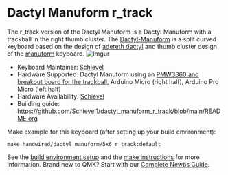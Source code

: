 # Dactyl Manuform r_track

The r_track version of the Dactyl Manuform is a Dactyl Manuform with a trackball in the right thumb cluster. 
The [Dactyl-Manuform](https://github.com/tshort/dactyl-keyboard) is a split curved keyboard based on the design of [adereth dactyl](https://github.com/adereth/dactyl-keyboard) and thumb cluster design of the [manuform](https://geekhack.org/index.php?topic=46015.0) keyboard.
![Imgur](https://i.imgur.com/J8CNXSF.jpg)

* Keyboard Maintainer: [Schievel](https://github.com/Schievel1)
* Hardware Supported: Dactyl Manuform using an [PMW3360 and breakout board for the trackball](https://www.tindie.com/products/jkicklighter/pmw3360-motion-sensor/), Arduino Micro (right half), Arduino Pro Micro (left half) 
* Hardware Availability: [Schievel](https://github.com/Schievel1)
* Building guide: https://github.com/Schievel1/dactyl_manuform_r_track/blob/main/README.org

Make example for this keyboard (after setting up your build environment):

    make handwired/dactyl_manuform/5x6_r_track:default

See the [build environment setup](https://docs.qmk.fm/#/getting_started_build_tools) and the [make instructions](https://docs.qmk.fm/#/getting_started_make_guide) for more information. Brand new to QMK? Start with our [Complete Newbs Guide](https://docs.qmk.fm/#/newbs).
